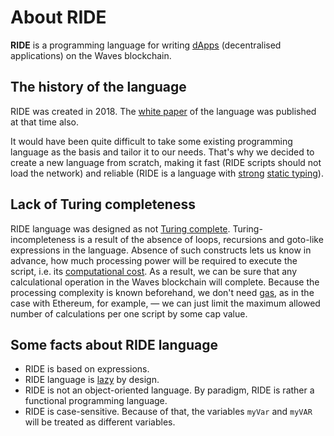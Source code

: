 # About RIDE

**RIDE** is a programming language for writing [dApps](/smart-contracts/what-is-a-dapp.md) (decentralised applications) on the Waves blockchain.

## The history of the language

RIDE was created in 2018. The [white paper](https://wavesplatform.com/files/docs/white_paper_waves_smart_contracts.pdf) of the language was published at that time also.

It would have been quite difficult to take some existing programming language as the basis and tailor it to our needs. That's why we decided to create a new language from scratch, making it fast (RIDE scripts should not load the network) and reliable (RIDE is a language with [strong](https://en.wikipedia.org/wiki/Strong_and_weak_typing) [static typing](https://en.wikipedia.org/wiki/Type_system#Static_type_checking)).

## Lack of Turing completeness

RIDE language was designed as not [Turing complete](https://en.wikipedia.org/wiki/Turing_completeness). Turing-incompleteness is a result of the absence of loops, recursions and goto-like expressions in the language. Absence of such constructs lets us know in advance, how much processing power will be required to execute the script, i.e. its [computational cost](/ride/core-concepts/computational-cost.md). As a result, we can be sure that any calculational operation in the Waves blockchain will complete. Because the processing complexity is known beforehand, we don't need [gas](https://ethereum.stackexchange.com/questions/3/what-is-meant-by-the-term-gas), as in the case with Ethereum, for example, — we can just limit the maximum allowed number of calculations per one script by some cap value.

## Some facts about RIDE language

- RIDE is based on expressions.
- RIDE language is [lazy](/ride/immutable-variables.md) by design.
- RIDE is not an object-oriented language. By paradigm, RIDE is rather a functional programming language.
- RIDE is case-sensitive. Because of that, the variables `myVar` and `myVAR` will be treated as different variables.